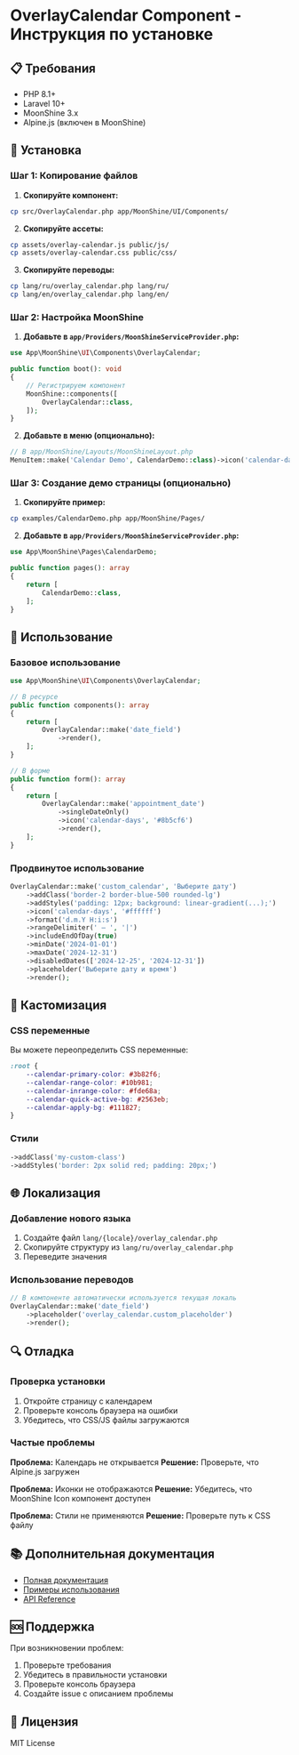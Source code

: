 # OverlayCalendar Component - Инструкция по установке

## 📋 Требования

- PHP 8.1+
- Laravel 10+
- MoonShine 3.x
- Alpine.js (включен в MoonShine)

## 🚀 Установка

### Шаг 1: Копирование файлов

1. **Скопируйте компонент:**
```bash
cp src/OverlayCalendar.php app/MoonShine/UI/Components/
```

2. **Скопируйте ассеты:**
```bash
cp assets/overlay-calendar.js public/js/
cp assets/overlay-calendar.css public/css/
```

3. **Скопируйте переводы:**
```bash
cp lang/ru/overlay_calendar.php lang/ru/
cp lang/en/overlay_calendar.php lang/en/
```

### Шаг 2: Настройка MoonShine

1. **Добавьте в `app/Providers/MoonShineServiceProvider.php`:**
```php
use App\MoonShine\UI\Components\OverlayCalendar;

public function boot(): void
{
    // Регистрируем компонент
    MoonShine::components([
        OverlayCalendar::class,
    ]);
}
```

2. **Добавьте в меню (опционально):**
```php
// В app/MoonShine/Layouts/MoonShineLayout.php
MenuItem::make('Calendar Demo', CalendarDemo::class)->icon('calendar-days'),
```

### Шаг 3: Создание демо страницы (опционально)

1. **Скопируйте пример:**
```bash
cp examples/CalendarDemo.php app/MoonShine/Pages/
```

2. **Добавьте в `app/Providers/MoonShineServiceProvider.php`:**
```php
use App\MoonShine\Pages\CalendarDemo;

public function pages(): array
{
    return [
        CalendarDemo::class,
    ];
}
```

## 🔧 Использование

### Базовое использование

```php
use App\MoonShine\UI\Components\OverlayCalendar;

// В ресурсе
public function components(): array
{
    return [
        OverlayCalendar::make('date_field')
            ->render(),
    ];
}

// В форме
public function form(): array
{
    return [
        OverlayCalendar::make('appointment_date')
            ->singleDateOnly()
            ->icon('calendar-days', '#8b5cf6')
            ->render(),
    ];
}
```

### Продвинутое использование

```php
OverlayCalendar::make('custom_calendar', 'Выберите дату')
    ->addClass('border-2 border-blue-500 rounded-lg')
    ->addStyles('padding: 12px; background: linear-gradient(...);')
    ->icon('calendar-days', '#ffffff')
    ->format('d.m.Y H:i:s')
    ->rangeDelimiter(' — ', '|')
    ->includeEndOfDay(true)
    ->minDate('2024-01-01')
    ->maxDate('2024-12-31')
    ->disabledDates(['2024-12-25', '2024-12-31'])
    ->placeholder('Выберите дату и время')
    ->render();
```

## 🎨 Кастомизация

### CSS переменные

Вы можете переопределить CSS переменные:

```css
:root {
    --calendar-primary-color: #3b82f6;
    --calendar-range-color: #10b981;
    --calendar-inrange-color: #fde68a;
    --calendar-quick-active-bg: #2563eb;
    --calendar-apply-bg: #111827;
}
```

### Стили

```php
->addClass('my-custom-class')
->addStyles('border: 2px solid red; padding: 20px;')
```

## 🌐 Локализация

### Добавление нового языка

1. Создайте файл `lang/{locale}/overlay_calendar.php`
2. Скопируйте структуру из `lang/ru/overlay_calendar.php`
3. Переведите значения

### Использование переводов

```php
// В компоненте автоматически используется текущая локаль
OverlayCalendar::make('date_field')
    ->placeholder('overlay_calendar.custom_placeholder')
    ->render();
```

## 🔍 Отладка

### Проверка установки

1. Откройте страницу с календарем
2. Проверьте консоль браузера на ошибки
3. Убедитесь, что CSS/JS файлы загружаются

### Частые проблемы

**Проблема:** Календарь не открывается
**Решение:** Проверьте, что Alpine.js загружен

**Проблема:** Иконки не отображаются
**Решение:** Убедитесь, что MoonShine Icon компонент доступен

**Проблема:** Стили не применяются
**Решение:** Проверьте путь к CSS файлу

## 📚 Дополнительная документация

- [Полная документация](docs/OVERLAY_CALENDAR_README.md)
- [Примеры использования](examples/)
- [API Reference](docs/OVERLAY_CALENDAR_README.md#api-reference)

## 🆘 Поддержка

При возникновении проблем:

1. Проверьте требования
2. Убедитесь в правильности установки
3. Проверьте консоль браузера
4. Создайте issue с описанием проблемы

## 📄 Лицензия

MIT License

